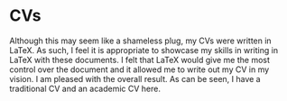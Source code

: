 # CVs
Although this may seem like a shameless plug, my CVs were written in LaTeX. As such, I feel it is appropriate to showcase my skills in writing in LaTeX with these documents. I felt that LaTeX would give me the most control over the document and it allowed me to write out my CV in my vision. I am pleased with the overall result.
As can be seen, I have a traditional CV and an academic CV here.
